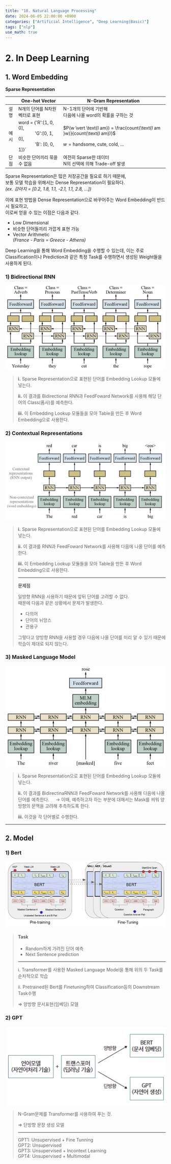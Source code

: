 ```yaml
---
title: "10. Natural Language Processing"
date: 2024-06-05 22:00:00 +0900
categories: ["Artificial Intelligence", "Deep Learning(Basic)"]
tags: ["nlp"]
use_math: true
---
```


<!--
### Bag-of-Words Model

### N-Gram Model

- Fixed Size window를 사용해야 해서 prediction위치를 유동적으로 설정할 수 없다.

### Grammar

### Parsing
-->

# 2. In Deep Learning

## 1. Word Embedding

**Sparse Representation**

| | One-hot Vector | N-Gram Representation |
|:---:| --- | --- |
| 설명 | N개의 단어를 N차원 벡터로 표현 | N-1개의 단어에 기반해<br> 다음에 나올 word의 확률을 구하는 것 |
| 예시 |  word = {'R':[1, 0, 0],<br>$\quad \qquad$ 'G':[0, 1, 0],<br>$\quad \qquad$ 'B': [0, 0, 1]}` | $P(w \vert \text{I am}) = \frac{count(\text{I am }w)}{count(\text{I am})}$<br><br>$w = \text{handsome, cute, cold, ...}$ |
| 단점 | 비슷한 단어끼리 묶을 수 없음 | 여전히 Sparse한 데이터<br> N의 선택에 의해 Trade-off 발생 |

Sparse Representation은 많은 저장공간을 필요로 하기 때문에, <br>
보통 모델 학습을 위해서는 Dense Representation이 필요하다.<br>
_(ex. 강아지 = [0.2, 1.8, 1.1, -2.1, 1.1, 2.8, ...])_

이에 표현 방법을 Dense Representation으로 바꾸어주는 Word Embedding이 반드시 필요하고,<br>이로써 얻을 수 있는 이점은 다음과 같다.
<br>
- Low Dimensional
- 비슷한 단어들끼리 가깝게 표현 가능
- Vector Arithmetic<br>
  _(France - Paris = Greece - Athens)_

Deep Learning을 통해 Word Embedding을 수행할 수 있는데, 이는 주로 Classification이나 Prediction과 같은 특정 Task를 수행하면서 생성된 Weight들을 사용하게 된다.

### 1) Bidirectional RNN

![alt text](/assets/img/post/deeplearning_basic/bidirectional_rnn.png)

> **ⅰ.** Sparse Representation으로 표현된 단어를 Embedding Lookup 모듈에 넣는다.
>
> **ⅱ.** 이 결과를 Bidirectional RNN과 FeedFoward Network를 사용해 해당 단어의 Class(품사)를 예측한다.
>
> **ⅲ.** 이 Embedding Lookup 모듈들을 모아 Table을 만든 후 Word Embedding으로 사용한다.

### 2) Contextual Representations

![alt text](/assets/img/post/deeplearning_basic/contextual_representation.png)

> **ⅰ.** Sparse Representation으로 표현된 단어를 Embedding Lookup 모듈에 넣는다.
>
> **ⅱ.** 이 결과를 RNN과 FeedFoward Network를 사용해 다음에 나올 단어를 예측한다.
>
> **ⅲ.** 이 Embedding Lookup 모듈들을 모아 Table을 만든 후 Word Embedding으로 사용한다.
>
> --- 
> **문제점**
>
> 일방향 RNN을 사용하기 때문에 앞뒤 단어를 고려할 수 없다.<br>
> 때문에 다음과 같은 상황에서 문제가 발생한다.
>
> - 다의어
> - 단어의 뉘앙스
> - 관용구
>
> 그렇다고 양방향 RNN을 사용할 경우 다음에 나올 단어를 미리 알 수 있기 때문에 학습이 제대로 되지 않는다.

### 3) Masked Language Model

![alt text](/assets/img/post/deeplearning_basic/masked_language_model.png)

> **ⅰ.** Sparse Representation으로 표현된 단어를 Embedding Lookup 모듈에 넣는다.<br>
>
> **ⅱ.** 이 결과를 BidirectinaRNN과 FeedFoward Network를 사용해 다음에 나올 단어를 예측한다.
> $\quad \rightarrow$ 이때, 예측하고자 하는 부분에 대해서는 Mask를 씌워 양 방향의 문맥을 고려해 추측하도록 한다.
>
> **ⅲ.** 이것을 각 단어별로 수행한다.

---
## 2. Model

### 1) Bert

![alt text](/assets/img/post/deeplearning_basic/bert.png)

> #### Task
> 
> - Random하게 가려진 단어 예측
> - Next Sentence prediction
>
> ---
>
> ⅰ. Transformer를 사용한 Masked Language Model을 통해 위의 두 Task를 순차적으로 학습
>
> ⅱ. Pretrained된 Bert를 Finetuning하여 Classification등의 Downstream Task수행
>
> $\Rightarrow$ 양방향 문서표현(임베딩) 모델

### 2) GPT

![alt text](/assets/img/post/deeplearning_basic/gpt_bert.png)

> N-Gram문제를 Transformer를 사용하여 푸는 것.
>
> $\Rightarrow$ 단방향 문장 생성 모델
>
> ---
>
> GPT1: Unsupervised + Fine Tunning<br>
> GPT2: Unsupervised<br>
> GPT3: Unsupervised + Incontext Learning<br>
> GPT4: Unsupervised + Multimodal<br>